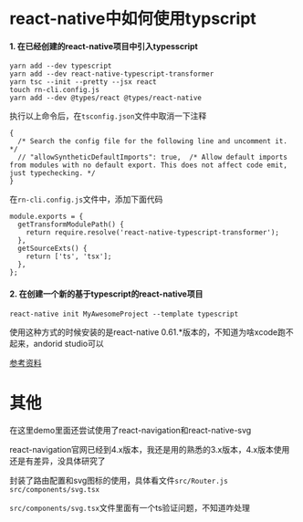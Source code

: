 # react-native中如何使用typscript

#### 1. 在已经创建的react-native项目中引入typesscript
```
yarn add --dev typescript
yarn add --dev react-native-typescript-transformer
yarn tsc --init --pretty --jsx react
touch rn-cli.config.js
yarn add --dev @types/react @types/react-native
```

执行以上命令后，在`tsconfig.json`文件中取消一下注释
```
{
  /* Search the config file for the following line and uncomment it. */
  // "allowSyntheticDefaultImports": true,  /* Allow default imports from modules with no default export. This does not affect code emit, just typechecking. */
}
```

在`rn-cli.config.js`文件中，添加下面代码
```
module.exports = {
  getTransformModulePath() {
    return require.resolve('react-native-typescript-transformer');
  },
  getSourceExts() {
    return ['ts', 'tsx'];
  },
};
```

#### 2. 在创建一个新的基于typescript的react-native项目
```
react-native init MyAwesomeProject --template typescript
```

使用这种方式的时候安装的是react-native 0.61.*版本的，不知道为啥xcode跑不起来，andorid studio可以

[参考资料](https://facebook.github.io/react-native/blog/2018/05/07/using-typescript-with-react-native)


# 其他

在这里demo里面还尝试使用了react-navigation和react-native-svg

react-navigation官网已经到4.x版本，我还是用的熟悉的3.x版本，4.x版本使用还是有差异，没具体研究了

封装了路由配置和svg图标的使用，具体看文件`src/Router.js` `src/components/svg.tsx`

`src/components/svg.tsx`文件里面有一个ts验证问题，不知道咋处理
